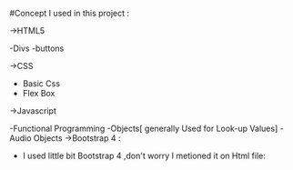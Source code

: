 #Concept I used in this project :

->HTML5

 -Divs
 -buttons
 
->CSS

  - Basic Css
  - Flex Box
  
->Javascript
  
  -Functional Programming
  -Objects[ generally Used for Look-up Values]
  -Audio Objects
->Bootstrap 4 :
 
 - I used little bit Bootstrap 4 ,don't worry I metioned it on Html file:
